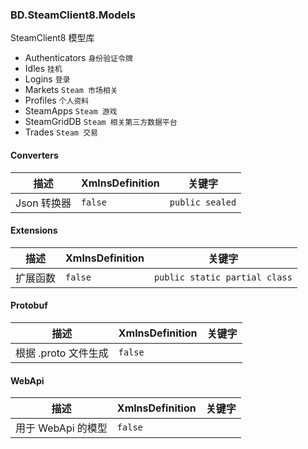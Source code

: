 ### BD.SteamClient8.Models
SteamClient8 模型库

- Authenticators ```身份验证令牌```
- Idles ```挂机```
- Logins ```登录```
- Markets ```Steam 市场相关```
- Profiles ```个人资料```
- SteamApps ```Steam 游戏```
- SteamGridDB ```Steam 相关第三方数据平台```
- Trades ```Steam 交易```

#### Converters
| 描述 | XmlnsDefinition | 关键字 |
| ----------- | ----------- | ----------- |
| Json 转换器 | ```false``` | ```public sealed``` |

#### Extensions
| 描述 | XmlnsDefinition | 关键字 |
| ----------- | ----------- | ----------- |
| 扩展函数 | ```false``` | ```public static partial class``` |

#### Protobuf
| 描述 | XmlnsDefinition | 关键字 |
| ----------- | ----------- | ----------- |
| 根据 .proto 文件生成 | ```false``` |  |

#### WebApi
| 描述 | XmlnsDefinition | 关键字 |
| ----------- | ----------- | ----------- |
| 用于 WebApi 的模型 | ```false``` |  |